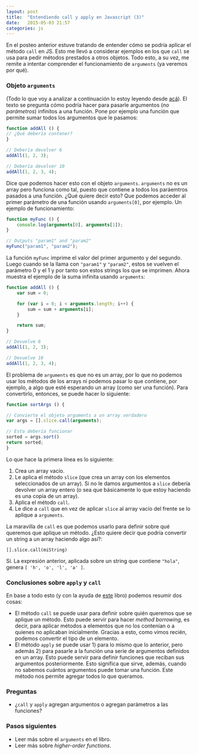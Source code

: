 ```yaml
---
layout: post
title:  "Entendiendo call y apply en Javascript (3)"
date:   2015-05-03 21:57
categories: js
---
```


En el posteo anterior estuve tratando de entender cómo se podría aplicar el método `call` en JS. Esto me llevó a considerar ejemplos en los que `call` se usa para pedir métodos prestados a otros objetos. Todo esto, a su vez, me remite a intentar comprender el funcionamiento de `arguments` (ya veremos por qué).

### Objeto `arguments`

(Todo lo que voy a analizar a continuación lo estoy leyendo desde [acá](http://adripofjavascript.com/blog/drips/arbitrary-parameters-with-the-arguments-object)).
El texto se pregunta cómo podría hacer para pasarle argumentos (*no parámetros*) infinitos  a una función. Pone por ejemplo una función que permite sumar todos los argumentos que le pasamos:

``` js
function addAll () {
// ¿Qué debería contener?
}

// Debería devolver 6
addAll(1, 2, 3);

// Debería devolver 10
addAll(1, 2, 3, 4);
```

Dice que podemos hacer esto con el objeto `arguments`. `arguments` no es un array pero funciona como tal, puesto que contiene a todos los paráemtros pasados a una función. ¿Qué quiere decir esto? Que podemos acceder al primer parámetro de una función usando `arguments[0]`, por ejemplo.
Un ejemplo de funcionamiento:

``` js
function myFunc () {
    console.log(arguments[0], arguments[1]);
}

// Outputs "param1" and "param2"
myFunc("param1", "param2");
```

La función `myFunc` imprime el valor del primer argumento y del segundo. Luego cuando se la llama con `"param1"` y `"param2"`, estos se vuelven el parámetro 0 y el 1 y por tanto son estos strings los que se imprimen.
Ahora muestra el ejemplo de la suma infinita usando `arguments`:

``` js
function addAll () {
    var sum = 0;

    for (var i = 0; i < arguments.length; i++) {
        sum = sum + arguments[i];
    }

    return sum;
}

// Devuelve 6
addAll(1, 2, 3);

// Devuelve 10
addAll(1, 2, 3, 4);
```

El problema de `arguments` es que no es un array, por lo que no podemos usar los métodos de los arrays ni podemos pasar lo que contiene, por ejemplo, a algo que esté esperando un array (como ser una función). Para convertirlo, entonces, se puede hacer lo siguiente:

``` js
function sortArgs () {

// Convierte el objeto arguments a un array verdadero
var args = [].slice.call(arguments);

// Esto debería funcionar
sorted = args.sort()
return sorted;
}
```

Lo que hace la primera línea es lo siguiente:

 1. Crea un array vacío.
 2. Le aplica el método `slice` (que crea un array con los elementos seleccionados de un array). Si no le damos argumentos a `slice` debería devolver un array entero (o sea que básicamente lo que estoy haciendo es una copia de un array).
 3. Aplica el método `call`.
 4. Le dice a `call` que en vez de aplicar `slice` al array vacío del frente se lo aplique a `arguments`.


La maravilla de `call` es que podemos usarlo para definir sobre qué queremos que aplique un método.
¿Esto quiere decir que podría convertir un string a un array haciendo algo así?:

    [].slice.call(miString) 

Sí. La expresión anterior, aplicada sobre un string que contiene `"hola"`, genera `[ 'h', 'o', 'l', 'a' ]`.


### Conclusiones sobre `apply` y `call`

En base a todo esto (y con la ayuda de [este](http://effectivejs.com/) libro) podemos resumir dos cosas:

 - El método `call` se puede usar para definir sobre quién queremos que se aplique un método. Esto puede servir para hacer *method borrowing*, es decir, para aplicar métodos a elementos que no los contenían o a quienes no aplicaban inicialmente. Gracias a esto, como vimos recién, podemos convertir el tipo de un elemento.
 - El método `apply` se puede usar 1) para lo mismo que lo anterior, pero además 2) para pasarle a la función una serie de argumentos definidos en un array. Esto puede servir para definir funciones que reciban sus argumentos posteriormente. Esto significa que sirve, además, cuando no sabemos cuántos argumentos puede tomar una función. Este método nos permite agregar todos lo que queramos.

### Preguntas

 - ¿`call` y `apply` agregan argumentos o agregan parámetros a las funciones?
 
### Pasos siguientes
 - Leer más sobre el `arguments` en el libro.
 - Leer más sobre *higher-order functions*.